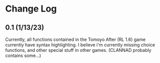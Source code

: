 # Change Log
## 0.1 (1/13/23)
Currently, all functions contained in the Tomoyo After (RL 1.6) game currently have syntax highlighting. I believe i'm currently missing choice functions, and other special stuff in other games. (CLANNAD probably contains some...)